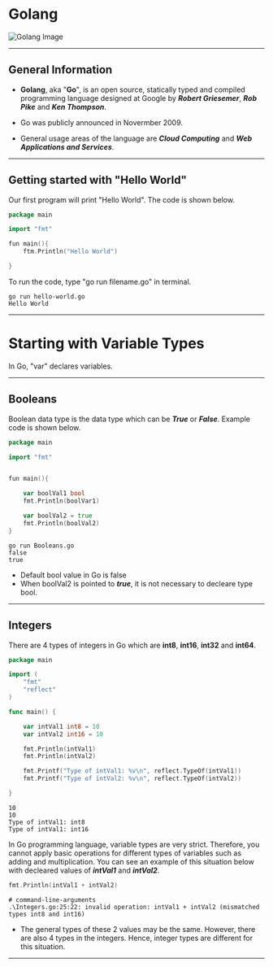 # Golang

![Golang Image]()

-------------------------------------------------------------------

## General Information

- **Golang**, aka "**Go**", is an open source, statically typed and compiled programming language designed at Google by ***Robert Griesemer***, ***Rob Pike*** and ***Ken Thompson***. 

- Go was publicly announced in Novermber 2009. 

- General usage areas of the language are ***Cloud Computing*** and ***Web Applications and Services***.

--------------------------------------------------------

## Getting started with "Hello World"

Our first program will print "Hello World". The code is shown below. 

```go
package main

import "fmt"

fun main(){
    ftm.Println("Hello World")

}
```

To run the code, type "go run filename.go" in terminal. 

```console
go run hello-world.go
Hello World
```

--------------------------------------------------------------------

# Starting with Variable Types

In Go, "var" declares variables.

--------------------------------------------------------

## Booleans

Boolean data type is the data type which can be ***True*** or ***False***. Example code is shown below.

```go
package main

import "fmt"


fun main(){

    var boolVal1 bool
    fmt.Println(boolVar1)

    var boolVal2 = true
    fmt.Println(boolVal2)
}
```

```console
go run Booleans.go
false
true
```

* Default bool value in Go is false
* When boolVal2 is pointed to ***true***, it is not necessary to decleare type bool.

-------------------------------------------------------

## Integers

There are 4 types of integers in Go which are **int8**, **int16**, **int32** and **int64**.

```go
package main

import (
    "fmt"
    "reflect"
)

func main() {

    var intVal1 int8 = 10
    var intVal2 int16 = 10

    fmt.Println(intVal1)
    fmt.Println(intVal2)

    fmt.Printf("Type of intVal1: %v\n", reflect.TypeOf(intVal1))
    fmt.Printf("Type of intVal2: %v\n", reflect.TypeOf(intVal2))

}
```

```console
10
10
Type of intVal1: int8
Type of intVal1: int16
```

In Go programming language, variable types are very strict. Therefore, you cannot apply basic operations for different types of variables such as adding and multiplication. You can see an example of this situation below with decleared values of ***intVal1*** and ***intVal2***.

```go
fmt.Println(intVal1 + intVal2)
```

```console
# command-line-arguments
.\Integers.go:25:22: invalid operation: intVal1 + intVal2 (mismatched types int8 and int16)
```

* The general types of these 2 values may be the same. However, there are also 4 types in the integers. Hence, integer types are different for this situation.

--------------------------------------------


